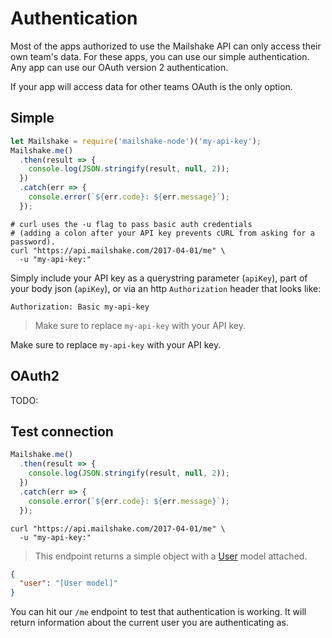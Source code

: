 # Authentication

Most of the apps authorized to use the Mailshake API can only access their own team's data. For these apps, you can use our simple authentication. Any app can use our OAuth version 2 authentication.

<aside class="notice">If your app will access data for other teams OAuth is the only option.</aside>

## Simple

```javascript
let Mailshake = require('mailshake-node')('my-api-key');
Mailshake.me()
  .then(result => {
    console.log(JSON.stringify(result, null, 2));
  })
  .catch(err => {
    console.error(`${err.code}: ${err.message}`);
  });
```

```shell
# curl uses the -u flag to pass basic auth credentials
# (adding a colon after your API key prevents cURL from asking for a password).
curl "https://api.mailshake.com/2017-04-01/me" \
  -u "my-api-key:"
```

Simply include your API key as a querystring parameter (`apiKey`), part of your body json  (`apiKey`), or via an http `Authorization` header that looks like:

`Authorization: Basic my-api-key`

> Make sure to replace `my-api-key` with your API key.

<aside class="warning">Make sure to replace <code>my-api-key</code> with your API key.</aside>

## OAuth2

TODO:

## Test connection

```javascript
Mailshake.me()
  .then(result => {
    console.log(JSON.stringify(result, null, 2));
  })
  .catch(err => {
    console.error(`${err.code}: ${err.message}`);
  });
```

```shell
curl "https://api.mailshake.com/2017-04-01/me" \
  -u "my-api-key:"
```

> This endpoint returns a simple object with a [User](#User) model attached.

```json
{
  "user": "[User model]"
}
```

You can hit our `/me` endpoint to test that authentication is working. It will return information about the current user you are authenticating as.
